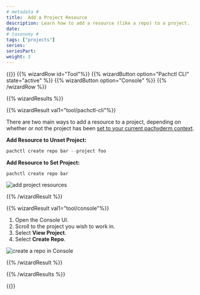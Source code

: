 ```yaml
---
# metadata # 
title:  Add a Project Resource
description: Learn how to add a resource (like a repo) to a project.
date: 
# taxonomy #
tags: ["projects"]
series:
seriesPart:
weight: 3
---
```




{{<stack type="wizard">}}
{{% wizardRow id="Tool"%}}
{{% wizardButton option="Pachctl CLI" state="active" %}}
{{% wizardButton option="Console" %}}
{{% /wizardRow %}}

{{% wizardResults  %}}

{{% wizardResult val1="tool/pachctl-cli"%}}

There are two main ways to add a resource to a project, depending on whether or not the project has been [set to your current pachyderm context](../set-project). 

**Add Resource to Unset Project:**

```s 
pachctl create repo bar --project foo
```

**Add Resource to Set Project:**

```s
pachctl create repo bar 
```



![add project resources](/images/projects/add-project-resources.gif)

{{% /wizardResult %}}

{{% wizardResult val1="tool/console"%}}
1. Open the Console UI.
2. Scroll to the project you wish to work in.
3. Select **View Project**.
4. Select **Create Repo**.

![create a repo in Console](/images/projects/projects-console-create-repo.gif)

{{% /wizardResult %}}

{{% /wizardResults  %}}

{{</stack>}}


